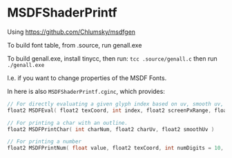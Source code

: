 # MSDFShaderPrintf

Using https://github.com/Chlumsky/msdfgen

To build font table, from .source, run genall.exe

To build genall.exe, install tinycc, then run: `tcc .source/genall.c` then run `./genall.exe`

I.e. if you want to change properties of the MSDF Fonts.

In here is also `MSDFShaderPrintf.cginc`, which provides:


```c
// For directly evaluating a given glyph index based on uv, smooth uv, will return central hit and shadow opacities.
float2 MSDFEval( float2 texCoord, int index, float2 screenPxRange, float2 suv )

// For printing a char with an outline.
float2 MSDFPrintChar( int charNum, float2 charUv, float2 smoothUv )

// For printing a number
float2 MSDFPrintNum( float value, float2 texCoord, int numDigits = 10, int numFractDigits = 4, bool leadZero = false, int offset = 0 )

```